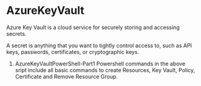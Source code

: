 # AzureKeyVault
Azure Key Vault is a cloud service for securely storing and accessing secrets. 

A secret is anything that you want to tightly control access to, such as API keys, passwords, certificates, or cryptographic keys.

1. AzureKeyVaultPowerShell-Part1
Powershell commands in the above sript include all basic commands to create Resources, Key Vault, Policy, Certificate and Remove Resource Group. 
